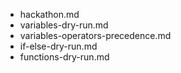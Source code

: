 - hackathon.md
- variables-dry-run.md
- variables-operators-precedence.md
- if-else-dry-run.md
- functions-dry-run.md
